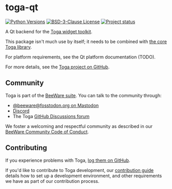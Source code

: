 # toga-qt

[![Python Versions](https://img.shields.io/pypi/pyversions/toga-qt.svg)](https://pypi.python.org/pypi/toga-qt)
[![BSD-3-Clause License](https://img.shields.io/pypi/l/toga-qt.svg)](https://github.com/beeware/toga-qt/blob/main/LICENSE)
[![Project status](https://img.shields.io/pypi/status/toga-qt.svg)](https://pypi.python.org/pypi/toga-qt)

A Qt backend for the [Toga widget toolkit](https://beeware.org/toga).

This package isn't much use by itself; it needs to be combined with
[the core Toga library](https://pypi.python.org/pypi/toga-core).

For platform requirements, see the Qt platform documentation (TODO).

For more details, see the [Toga project on
GitHub](https://github.com/beeware/toga).

## Community

Toga is part of the [BeeWare suite](https://beeware.org). You can talk
to the community through:

-   [@beeware@fosstodon.org on
    Mastodon](https://fosstodon.org/@beeware)
-   [Discord](https://beeware.org/bee/chat/)
-   The Toga [GitHub Discussions
    forum](https://github.com/beeware/toga/discussions)

We foster a welcoming and respectful community as described in our
[BeeWare Community Code of
Conduct](https://beeware.org/community/behavior/).

## Contributing

If you experience problems with Toga, [log them on
GitHub](https://github.com/beeware/toga/issues).

If you'd like to contribute to Toga development, our [contribution
guide](https://toga.readthedocs.io/en/latest/how-to/contribute/index.html)
details how to set up a development environment, and other requirements
we have as part of our contribution process.
